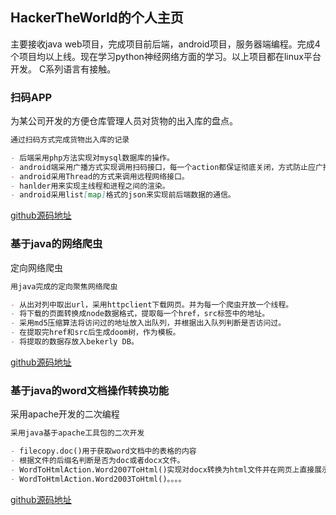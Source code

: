 ## HackerTheWorld的个人主页

主要接收java web项目，完成项目前后端，android项目，服务器端编程。完成4个项目均以上线。现在学习python神经网络方面的学习。以上项目都在linux平台开发。
C系列语言有接触。

### 扫码APP

为某公司开发的方便仓库管理人员对货物的出入库的盘点。

```markdown
通过扫码方式完成货物出入库的记录

- 后端采用php方法实现对mysql数据库的操作。
- android端采用广播方式实现调用扫码接口，每一个action都保证彻底关闭，方式防止应广播带来的数据重复发送。
- android采用Thread的方式来调用远程网络接口。
- hanlder用来实现主线程和进程之间的渲染。
- android采用list[map]格式的json来实现前后端数据的通信。

```

[github源码地址](https://github.com/HackerTheWorld/scanEQInfo)

### 基于java的网络爬虫

定向网络爬虫

```markdown
用java完成的定向聚焦网络爬虫

- 从出对列中取出url，采用httpclient下载网页。并为每一个爬虫开放一个线程。
- 将下载的页面转换成node数据格式，提取每一个href，src标签中的地址。
- 采用md5压缩算法将访问过的地址放入出队列，并根据出入队列判断是否访问过。
- 在提取完href和src后生成doom树，作为模板。
- 将提取的数据存放入bekerly DB。

```
[github源码地址](https://github.com/HackerTheWorld/Spader)

### 基于java的word文档操作转换功能

采用apache开发的二次编程

```markdown
采用java基于apache工具包的二次开发

- filecopy.doc()用于获取word文档中的表格的内容
- 根据文件的后缀名判断是否为doc或者docx文件。
- WordToHtmlAction.Word2007ToHtml()实现对docx转换为html文件并在网页上直接展示
- WordToHtmlAction.Word2003ToHtml()。。。。

```
[github源码地址](https://github.com/HackerTheWorld/word)
